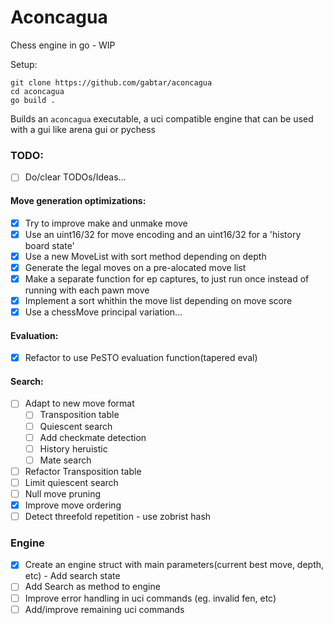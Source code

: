 # Aconcagua

Chess engine in go - WIP

Setup:
```
git clone https://github.com/gabtar/aconcagua
cd aconcagua
go build .
```

Builds an `aconcagua` executable, a uci compatible engine that can be used with a gui like arena gui or pychess 


### TODO:

- [ ] Do/clear TODOs/Ideas...

#### Move generation optimizations:
- [x] Try to improve make and unmake move
- [x] Use an uint16/32 for move encoding and an uint16/32 for a 'history board state'
- [x] Use a new MoveList with sort method depending on depth
- [x] Generate the legal moves on a pre-alocated move list
- [x] Make a separate function for ep captures, to just run once instead of running with each pawn move
- [x] Implement a sort whithin the move list depending on move score
- [x] Use a chessMove principal variation...

#### Evaluation:
- [x] Refactor to use PeSTO evaluation function(tapered eval)

#### Search:
- [ ] Adapt to new move format
    - [ ] Transposition table
    - [ ] Quiescent search
    - [ ] Add checkmate detection
    - [ ] History heruistic
    - [ ] Mate search
- [ ] Refactor Transposition table
- [ ] Limit quiescent search
- [ ] Null move pruning
- [x] Improve move ordering
- [ ] Detect threefold repetition - use zobrist hash

### Engine
- [x] Create an engine struct with main parameters(current best move, depth, etc) - Add search state
- [ ] Add Search as method to engine
- [ ] Improve error handling in uci commands (eg. invalid fen, etc)
- [ ] Add/improve remaining uci commands
